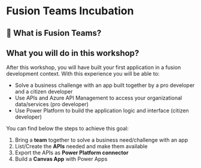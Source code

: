# Fusion Teams Incubation

## 🤹 What is Fusion Teams?

## What you will do in this workshop?
After this workshop, you will have built your first application in a fusion development context. With this experience you will be able to:

- Solve a business challenge with an app built together by a pro developer and a citizen developer 
- Use APIs and Azure API Management to access your organizational data/services (pro developer)
- Use Power Platform to build the application logic and interface (citizen developer)

You can find below the steps to achieve this goal:

1. Bring a **team** together to solve a business need/challenge with an app
3. List/Create the **APIs** needed and make them available 
4. Export the APIs as **Power Platform connector**
5. Build a **Canvas App** with Power Apps
